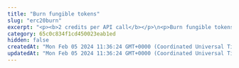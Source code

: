 ```yaml
---
title: "Burn fungible tokens"
slug: "erc20burn"
excerpt: "<p><b>2 credits per API call</b></p>\n<p>Burn fungible tokens. Burning fungible tokens deletes the specified supply of the tokens (the <code>amount</code> parameter in the request body) from the smart contract (the <code>contractAddress</code> parameter in the request body).</p>\n<p>This API is supported for the following blockchains:</p>\n<ul>\n<li>Algorand</li>\n<li>BNB Smart Chain</li>\n<li>Celo</li>\n<li>Ethereum</li>\n<li>Harmony</li>\n<li>Klaytn</li>\n<li>KuCoin Community Chain</li>\n<li>Polygon</li>\n<li>XinFin</li>\n</ul>\n<p><b>Signing a transaction</b><br/>\nWhen burning fungible tokens, you are charged a fee for the transaction, and you must sign the transaction with the private key of the blockchain address from which the fee will be deducted.</p>\n<p>Providing the private key in the API is not a secure way of signing transactions, because the private key can be stolen or exposed. Your private keys should never leave your security perimeter. You should use the private keys only for testing a solution you are building on the <b>testnet</b> of a blockchain.</p>\n<p>For signing transactions on the <b>mainnet</b>, we strongly recommend that you use the Tatum <a href=\"https://github.com/tatumio/tatum-kms\" target=\"_blank\">Key Management System (KMS)</a> and provide the signature ID instead of the private key in the API. Alternatively, you can use the <a href=\"https://github.com/tatumio/tatum-js/tree/v2\" target=\"_blank\">Tatum JavaScript client</a>.</p>"
category: 65c0c834f1cd450023eab1ed
hidden: false
createdAt: "Mon Feb 05 2024 11:36:24 GMT+0000 (Coordinated Universal Time)"
updatedAt: "Mon Feb 05 2024 11:36:24 GMT+0000 (Coordinated Universal Time)"
---
```

